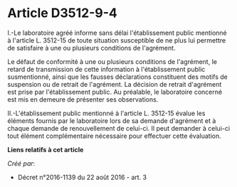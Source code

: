 # Article D3512-9-4

I.-Le laboratoire agréé informe sans délai l'établissement public mentionné à l'article L. 3512-15 de toute situation
susceptible de ne plus lui permettre de satisfaire à une ou plusieurs conditions de l'agrément. 

Le défaut de conformité à une ou plusieurs conditions de l'agrément, le retard de transmission de cette information à
l'établissement public susmentionné, ainsi que les fausses déclarations constituent des motifs de suspension ou de retrait de
l'agrément. La décision de retrait d'agrément est prise par l'établissement public. Au préalable, le laboratoire concerné est
mis en demeure de présenter ses observations. 

II.-L'établissement public mentionné à l'article L. 3512-15 évalue les éléments fournis par le laboratoire lors de sa demande
d'agrément et à chaque demande de renouvellement de celui-ci. Il peut demander à celui-ci tout élément complémentaire
nécessaire pour effectuer cette évaluation.

**Liens relatifs à cet article**

_Créé par_:

  - Décret n°2016-1139 du 22 août 2016 - art. 3
